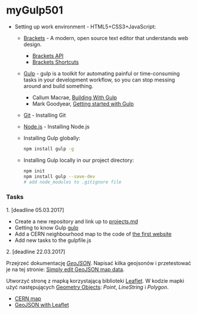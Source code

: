 # myGulp501

- Setting up work environment - HTML5+CSS3+JavaScript:
  + [Brackets](http://brackets.io/) - A modern, open source text editor that understands web design.
    - [Brackets API](http://brackets.io/docs/current/modules/brackets.html)
    - [Brackets Shortcuts](https://github.com/adobe/brackets/wiki/Brackets-Shortcuts)
  + [Gulp](http://gulpjs.com/) - gulp is a toolkit for automating painful or time-consuming tasks in your development workflow, so you can     stop messing around and build something.
    - Callum Macrae, [Building With Gulp](https://www.smashingmagazine.com/2014/06/building-with-gulp/)
    - Mark Goodyear, [Getting started with Gulp](https://markgoodyear.com/2014/01/getting-started-with-gulp/)
  + [Git](https://git-scm.com/book/pl/v1/Pierwsze-kroki-Instalacja-Git) - Installing Git
  + [Node.js](https://nodejs.org/en/) - Installing Node.js
  + Installing Gulp globally:
  
    ```sh
    npm install gulp -g
    ```
    
  + Installing Gulp locally in our project directory:
  
    ```sh
    npm init
    npm install gulp --save-dev
    # add node_modules to .gitignore file
    ```


### Tasks

1\. [deadline 05.03.2017]

* Create a new repository and link up to [projects.md](https://github.com/h5c3j/ti/blob/master/projects.md)
* Getting to know Gulp [gulp](http://gulpjs.com)
* Add a CERN neighbourhood map to the code of [the first website](http://info.cern.ch/hypertext/WWW/TheProject.html)
* Add new tasks to the gulpfile.js

2\. [deadline 22.03.2017]

Przejrzeć dokumentację [_GeoJSON_](http://geojson.org/). Napisać
kilka geojsonów i przetestować je na tej stronie:
[Simply edit GeoJSON map data](http://geojson.io).

Utworzyć stronę z mapką korzystającą biblioteki [Leaflet](http://leafletjs.com/).
W kodzie mapki użyć następujących [Geometry Objects](http://geojson.org/geojson-spec.html#geometry-objects): _Point_, _LineString_ i _Polygon_.


+ [CERN map](https://wojsamjan.github.io/myGulp501/cern.html)
+ [GeoJSON with Leaflet](https://wojsamjan.github.io/myGulp501/leaflet.html)
